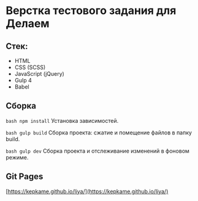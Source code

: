 # Верстка тестового задания для Делаем

## Стек:

- HTML
- CSS (SCSS)
- JavaScript (jQuery)
- Gulp 4
- Babel

## Сборка

```bash npm install``` Установка зависимостей.

```bash gulp build``` Сборка проекта: сжатие и помещение файлов в папку build.

```bash gulp dev``` Сборка проекта и отслеживание изменений в фоновом режиме.

## Git Pages

[https://kepkame.github.io/liya/](https://kepkame.github.io/liya/)

